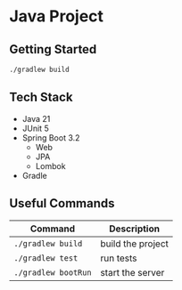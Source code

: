 # Java Project

## Getting Started

```bash [Run]
./gradlew build
```

## Tech Stack
- Java 21
- JUnit 5
- Spring Boot 3.2
    - Web
    - JPA
    - Lombok
- Gradle

## Useful Commands

| Command          | Description       |
| ---------------- | ----------------- |
| `./gradlew build`   | build the project |
| `./gradlew test`    |  run tests        |
| `./gradlew bootRun` | start the server  |
